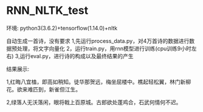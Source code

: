 # RNN_NLTK_test
环境:
python3(3.6.2)+tensorflow(1.14.0)+nltk

自动生成一首诗，没有要求
1,先运行process_data.py，对4万首诗的数据进行数据预处理，将文字向量化
2，运行train.py，用rnn模型进行训练(cpu训练9小时左右)
3,运行eval.py，进行诗的构成以及最终结果的产生

结果展示:

1,红晦八宜榼，即高如稍知。徒华那贺远，梅坐屈楼中。樵起轻松翼，林门新柳花。欲来难匹到，新雀但江生。

2,绿落人无沃落闲，眼将戟上百原城。古郎欲处蓬鸡合，石武何情何不迟。
